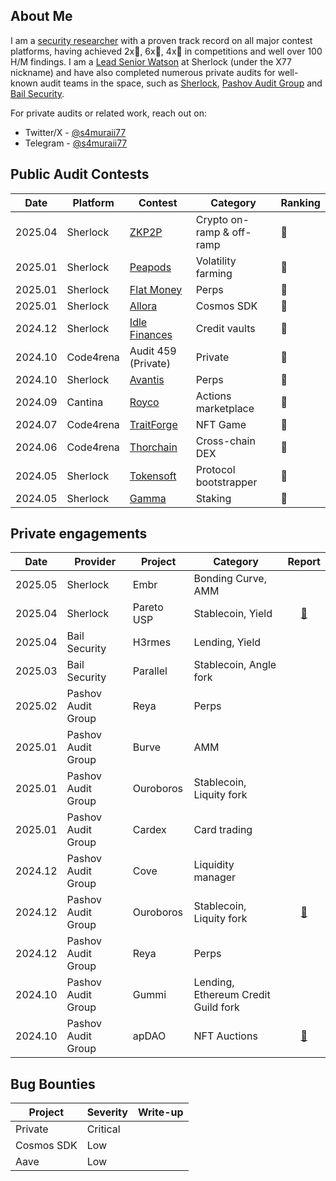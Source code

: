 ## About Me

I am a [security researcher](https://audits.sherlock.xyz/watson/samuraii77) with a proven track record on all major contest platforms, having achieved 2x🥇, 6x🥈, 4x🥉 in competitions and well over 100 H/M findings. I am a [Lead Senior Watson](https://docs.sherlock.xyz/audits/watsons/lead-senior-watson-selection-process) at Sherlock (under the X77 nickname) and have also completed numerous private audits for well-known audit teams in the space, such as [Sherlock](https://x.com/sherlockdefi), [Pashov Audit Group](https://x.com/PashovAuditGrp) and [Bail Security](https://x.com/bailsecurity).

For private audits or related work, reach out on:

- Twitter/X - [@s4muraii77](https://x.com/s4muraii77)
- Telegram - [@s4muraii77](https://t.me/s4muraii77)


## Public Audit Contests

| Date | Platform | Contest                              		  | Category                          			| Ranking 	|
| - | - | ----| ------------------------------------ 		  | 	-		|
| 2025.04 | Sherlock  	| [ZKP2P](https://audits.sherlock.xyz/contests/805)                					| Crypto on-ramp & off-ramp										| 🥇		|
| 2025.01 | Sherlock  	| [Peapods](https://audits.sherlock.xyz/contests/749)                					| Volatility farming					| 🥈		|
| 2025.01 | Sherlock  	| [Flat Money](https://audits.sherlock.xyz/contests/620)                					| Perps				| 🥉		|
| 2025.01 | Sherlock  	| [Allora](https://audits.sherlock.xyz/contests/728)                					| Cosmos SDK					| 🥈		|
| 2024.12 | Sherlock  	| [Idle Finances](https://audits.sherlock.xyz/contests/571)                					| Credit vaults					| 🥈		|
| 2024.10 | Code4rena  	| Audit 459 (Private)               					| Private					| 🥉		|
| 2024.10 | Sherlock  	| [Avantis](https://audits.sherlock.xyz/contests/485)                					| Perps					| 🥉		|
| 2024.09 | Cantina  	| [Royco](https://cantina.xyz/competitions/fadb5a8f-e39c-4a6b-89f6-a03858bb8602)                					| Actions marketplace						| 🥈		|
| 2024.07 | Code4rena  	| [TraitForge](https://code4rena.com/audits/2024-07-traitforge)                					| NFT Game							| 🥈		|
| 2024.06 | Code4rena  	| [Thorchain](https://code4rena.com/audits/2024-06-thorchain)                					| Cross-chain DEX									| 🥈		|
| 2024.05 | Sherlock  	| [Tokensoft](https://audits.sherlock.xyz/contests/285)                					| Protocol bootstrapper 										| 🥇		|
| 2024.05 | Sherlock  	| [Gamma](https://audits.sherlock.xyz/contests/330)                					| Staking 										| 🥉		|

## Private engagements

| Date    | Provider | Project                              | Category                                         	           | Report   	|
| ------- | -------	 | ------------------------------------ | ----------------------------------				 		   | :--:	  	|
| 2025.05 | Sherlock | Embr                         | Bonding Curve, AMM									 | 	|
| 2025.04 | Sherlock | Pareto USP                         | Stablecoin, Yield									 | [📑](https://drive.google.com/file/d/15UH3nytMdm_BYSX2XHd77-uZlTXsOLV1/view)	|
| 2025.04 | Bail Security | H3rmes                         | Lending, Yield									 | 	|
| 2025.03 | Bail Security | Parallel                         | Stablecoin, Angle fork										 | 	|
| 2025.02 | Pashov Audit Group | Reya                         | Perps										 | 	|
| 2025.01 | Pashov Audit Group | Burve                         | AMM										 | 	|
| 2025.01 | Pashov Audit Group | Ouroboros                         | Stablecoin, Liquity fork										 | 	|
| 2025.01 | Pashov Audit Group | Cardex                         | Card trading										 | 	|
| 2024.12 | Pashov Audit Group | Cove                         | Liquidity manager										 | 	|
| 2024.12 | Pashov Audit Group | Ouroboros                         | Stablecoin, Liquity fork										 | [📑](https://github.com/pashov/audits/blob/master/team/pdf/Ouroboros-security-review_2024-12-06.pdf)	|
| 2024.12 | Pashov Audit Group | Reya                         | Perps										 | 	|
| 2024.10 | Pashov Audit Group | Gummi                 | Lending, Ethereum Credit Guild fork				 |  	|
| 2024.10 | Pashov Audit Group | apDAO                         | NFT Auctions										 | [📑](https://github.com/pashov/audits/blob/master/team/pdf/apDAO-security-review_2024-10-03.pdf)	|

## Bug Bounties
| Project | Severity   	| Write-up |
| ------- | -------	 | -------|
| Private | Critical |   |                    
| Cosmos SDK | Low |    |                  
| Aave | Low |    |            
